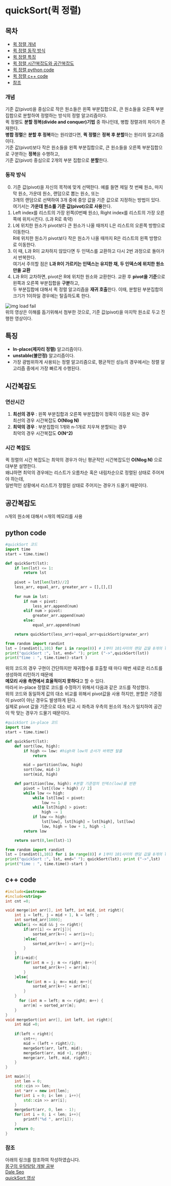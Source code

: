 # quickSort(퀵 정렬)
## 목차
- [퀵 정렬 개념](#개념)
- [퀵 정렬 동작 방식](#동작-방식)
- [퀵 정렬 특징](#특징)
- [퀵 정렬 시간복잡도와 공간복잡도](#시간복잡도)
- [퀵 정렬 python code](#python-code)
- [퀵 정렬 c++ code](#c-code)
- [참조](#참조)

#### <a id="information"></a>
### 개념 
기준 값(pivot)을 중심으로 작은 원소들은 왼쪽 부분집합으로, 큰 원소들을 오른쪽 부분집합으로 분할하여 정렬하는 방식의 정렬 알고리즘이다. <br>
퀵 정렬도 **분할 정복(divide and conquer)기법** 중 하나인데, 병합 정렬과의 차이가 존재한다. <br>
**병합 정렬**은 **분할 후 정복**하는 원리였다면, **퀵 정렬**은 **정복 후 분할**하는 원리의 알고리즘이다. <br>
기준 값(pivot)보다 작은 원소들을 왼쪽 부분집합으로, 큰 원소들을 오른쪽 부분집합으로 구분하는 **정복**을 수행하고, <br>
기준 값(pivot) 중심으로 2개의 부분 집합으로 **분할**한다.

#### <a id="How it works"></a>
### 동작 방식
0. 기준 값(pivot)을 자신의 목적에 맞게 선택한다. 예를 들면 제일 첫 번째 원소, 마지막 원소, 가운데 원소, 랜덤으로 뽑는 원소, 또는 <br>
3개의 랜덤으로 선택하여 3개 중에 중앙 값을 기준 값으로 지정하는 방법이 있다. 여기서는 **가운데 원소를 기준 값(pivot)으로 사용**한다.<br>
1. Left index를 리스트의 가장 왼쪽(0번째 원소), Right index를 리스트의 가장 오른쪽에 위치시킨다. (L과 R로 축약)
2. L에 위치한 원소가 pivot보다 큰 원소가 나올 때까지 L은 리스트의 오른쪽 방향으로 이동한다. <br>
R에 위치한 원소가 pivot보다 작은 원소가 나올 때까지 R은 리스트의 왼쪽 방향으로 이동한다. 
3. 이 때, L과 R이 교차하지 않았다면 두 인덱스를 교환하고 다시 2번 과정으로 돌아가서 반복한다. <br>
여기서 주의할 점은 **L과 R이 가르키는 인덱스는 유지한 채, 두 인덱스에 위치한 원소만을 교환**
4. L과 R이 교차하면, pivot은 R에 위치한 원소와 교환한다. 교환 후 **pivot을 기준**으로 왼쪽과 오른쪽 부분집합을 **구분**하고, <br>
두 부분집합에 대해서 퀵 정렬 알고리즘을 **재귀 호출**한다. 이때, 분할된 부분집합의 크기가 1이하일 경우에는 탈출하도록 한다.

![img load fail](../images/quickSortworks.gif) <br>
위의 영상은 이해를 돕기위해서 첨부한 것으로, 기준 값(pivot)을 마지막 원소로 두고 진행한 영상이다. <br>

#### <a id="characteristic"></a>
## 특징
- **In-place(제자리 정렬)** 알고리즘이다. <br>
- **unstable(불안정)** 알고리즘이다.<br>
- 가장 광범위하게 사용되는 정렬 알고리즘으로, 평균적인 성능의 경우에서는 정렬 알고리즘 중에서 가장 빠르게 수행된다.

#### <a id="time complexity"></a>
## 시간복잡도

### 연산시간
1. **최선의 경우** : 왼쪽 부분집합과 오른쪽 부분집합이 정확히 이등분 되는 경우 <br>
최선의 경우 시간복잡도 **O(Nlog N)** <br>
2. **최악의 경우** : 부분집합이 1개와 n-1개로 치우쳐 분할되는 경우 <br>
최악의 경우 시간복잡도 **O(N^2)** <br>
### 시간 복잡도
퀵 정렬의 시간 복잡도는 최악의 경우가 아닌 평균적인 시간복잡도인 **O(Nlog N)** 으로 대부분 설명한다.<br>
왜냐하면 최악의 경우에는 리스트가 오름차순 혹은 내림차순으로 정렬된 상태로 주어져야 하는데, <br>
일반적인 상황에서 리스트가 정렬된 상태로 주어지는 경우가 드물기 때문이다.

## 공간복잡도
n개의 원소에 대해서 n개의 메모리를 사용

#### <a id="python code"></a>
## python code
```python
#quickSort 코드
import time
start = time.time()

def quickSort(lst):
    if len(lst) <= 1:
        return lst
    
    pivot = lst[len(lst)//2]
    less_arr, equal_arr, greater_arr = [],[],[]
    
    for num in lst:
        if num < pivot:
            less_arr.append(num)
        elif num > pivot:
            greater_arr.append(num)
        else:
            equal_arr.append(num)

    return quickSort(less_arr)+equal_arr+quickSort(greater_arr)

from random import randint
lst = [randint(1,101) for i in range(8)] # 1부터 101사이의 랜덤 값을 8개의 list 안에 초기화
print("quickSort :", lst, end=" "); print ("->",quickSort(lst))
print("time : ", time.time()-start )
``` 
위의 코드의 경우 구현이 간단하지만 재귀함수를 호출할 때 마다 매번 새로운 리스트를 생성하여 리턴하기 때문에 <br>
**메모리 사용 측면에서 효율적이지 못하다**고 할 수 있다.<br>
따라서 in-place 정렬로 코드를 수정하기 위해서 다음과 같은 코드를 작성했다. <br>
위의 코드와 동일하게 값의 대소 비교를 위해서 pivot값을 사용 하지만, 분할은 기준점이 pivot이 아닌 경우도 발생하게 된다. <br>
실제로 pivot 값을 기준으로 대소 비교 시 좌측과 우측의 원소의 개소가 일치하여 공간이 딱 맞는 경우가 드물기 때문이다. <br>

```python
#quickSort in-place 코드
import time
start = time.time()

def quickSort(lst):
    def sort(low, high): 
        if high <= low: #high와 low의 순서가 바뀌면 탈출 
            return

        mid = partition(low, high) 
        sort(low, mid-1)
        sort(mid, high)

    def partition(low, high): #분할 기준점의 인덱스(low)를 반환
        pivot = lst[(low + high) // 2]
        while low <= high:
            while lst[low] < pivot:
                low += 1
            while lst[high] > pivot:
                high -= 1
            if low <= high:
                lst[low], lst[high] = lst[high], lst[low]
                low, high = low + 1, high -1
        return low

    return sort(0,len(lst)-1)

from random import randint
lst = [randint(1,101) for i in range(8)] # 1부터 101사이의 랜덤 값을 8개의 list 안에 초기화
print("quickSort :", lst, end=" "); quickSort(lst); print ("->",lst)
print("time : ", time.time()-start )
``` 

#### <a id="c++ code"></a>
## c++ code
```c++
#include<iostream>
#include<string>
int cnt =0;

void merge(int arr[], int left, int mid, int right){
    int i = left, j = mid + 1, k = left ;
    int sorted_arr[1000];
    while(i <= mid && j <= right){
        if(arr[i] <= arr[j]){
            sorted_arr[k++] = arr[i++];
        }else{
            sorted_arr[k++] = arr[j++];
        }
    }
    if(i>mid){
        for(int m = j; m <= right; m++){
            sorted_arr[k++] = arr[m];
        }
    }else{
         for(int m = i; m<= mid; m++){
            sorted_arr[k++] = arr[m];
        }
    }
      for (int m = left; m <= right; m++) {
        arr[m] = sorted_arr[m];
    }
}
void mergeSort(int arr[], int left, int right){
    int mid =0;
    
    if(left < right){
        cnt++;
        mid = (left + right)/2;
        mergeSort(arr, left, mid);
        mergeSort(arr, mid +1, right);
        merge(arr, left, mid, right);
    }
}

int main(){
    int len = 0;
    std::cin >> len;
    int *arr = new int[len];
    for(int i = 0; i< len ; i++){
        std::cin >> arr[i];
    }
    mergeSort(arr, 0, len - 1);
    for(int i = 0; i < len; i++){
        printf("%d ", arr[i]);
    }
    return 0;
}
```
#### <a id="references"></a>
### 참조
아래의 링크를 참조하여 작성하였습니다. <br>
[몽구의 우탕탕탕 개발 공부](https://mong9data.tistory.com/48?category=885884)<br>
[Dale Seo](https://www.daleseo.com/sort-quick/) <br>
[quickSort 영상](https://shantha1213.blogspot.com/2018/07/quick-sort.html)
